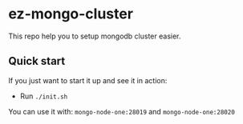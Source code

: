 # ez-mongo-cluster

This repo help you to setup mongodb cluster easier.

## Quick start

If you just want to start it up and see it in action:

- Run `./init.sh`

You can use it with: `mongo-node-one:28019` and `mongo-node-one:28020`
